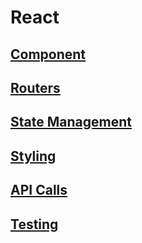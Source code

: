# React

## [Component](https://github.com/dudcks5477/Front_end/tree/master/React/Component)

## [Routers](https://github.com/dudcks5477/Front_end/tree/master/React/Routers)

## [State Management](https://github.com/dudcks5477/Front_end/tree/master/React/StateManagement)

## [Styling](https://github.com/dudcks5477/Front_end/tree/master/React/Styling)

## [API Calls](https://github.com/dudcks5477/Front_end/tree/master/React/APICalls)

## [Testing](https://github.com/dudcks5477/Front_end/tree/master/React/Testing) 